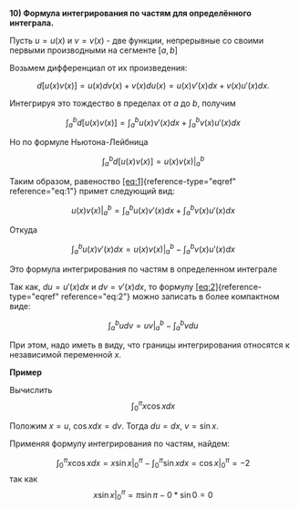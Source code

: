 **10) Формула интегрирования по частям для определённого интеграла.**

Пусть $u=u(x)$ и $v=v(x)$ - две функции, непрерывные со своими первыми
производными на сегменте $[a, b]$

Возьмем дифференциал от их произведения:

$$\label{eq:1}
d[u(x)v(x)] = u(x)dv(x)+v(x)du(x)=u(x)v'(x)dx+v(x)u'(x)dx.$$

Интегрируя это тождество в пределах от $a$ до $b$, получим

$$\int_a^b d[u(x)v(x)] = \int_a^b u(x)v'(x)dx + \int_a^b v(x)u'(x)dx$$

Но по формуле Ньютона-Лейбница

$$\int_a^b d[u(x)v(x)]=u(x)v(x) |_a^b$$

Таким образом, равеноство [\[eq:1\]](#eq:1){reference-type="eqref"
reference="eq:1"} примет следующий вид:

$$u(x)v(x)|_a^b = \int_a^b u(x)v'(x)dx + \int_a^b v(x)u'(x)dx$$

Откуда

$$\label{eq:2}
\int_a^b u(x)v'(x)dx = u(x)v(x)|_a^b-\int_a^b v(x)u'(x)dx$$

Это формула интегрирования по частям в определенном интеграле

Так как, $du = u'(x)dx$ и $dv = v'(x)dx$, то формулу
[\[eq:2\]](#eq:2){reference-type="eqref" reference="eq:2"} можно
записать в более компактном виде:

$$\int_a^b udv = uv|_a^b-\int_a^b vdu$$

При этом, надо иметь в виду, что границы интегрирования относятся к
независимой переменной $x$.

**Пример**

Вычислить $$\int_0^\pi x\cos xdx$$

Положим $x = u$, $\cos xdx = dv$. Тогда $du = dx$, $v=\sin x$.

Применяя формулу интегрирования по частям, найдем:

$$\int_0^\pi x\cos xdx = x\sin x|_0^\pi - \int_0^\pi \sin xdx = \cos x|_0^\pi = -2$$
так как $$x\sin x|_0^\pi = \pi \sin\pi-0*\sin 0 = 0$$
